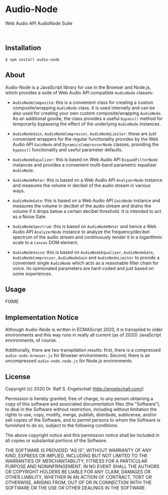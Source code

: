 
Audio-Node
==========

Web Audio API AudioNode Suite

<p/>
<img src="https://nodei.co/npm/audio-node.png?downloads=true&stars=true" alt=""/>

<p/>
<img src="https://david-dm.org/rse/audio-node.png" alt=""/>

Installation
------------

```shell
$ npm install audio-node
```

About
-----

Audio-Node is a JavaScript library for use in the Browser and Node.js,
which provides a suite of Web Audio API compatible `AudioNode` classes:

- `AudioNodeComposite`: this is a convenient class for creating
  a custom composite/wrapping `AudioNode` class. It is used internally
  and can be also used for creating your own custom composite/wrapping
  `AudioNode`. As an additional goodie, the class provides a useful
  `bypass()` method for temporarily bypassing the effect of the
  underlying `AudioNode` instances.

- `AudioNodeGain`, `AudioNodeCompressor`, `AudioNodeLimiter`: these
  are just convenient wrappers for the regular functionality provides
  by the Web Audio API `GainNode` and `DynamicsCompressorNode` classes,
  providing the `bypass()` functionality and useful parameter defaults.

- `AudioNodeEqualizer`: this is based on Web Audio API `BiquadFilterNode`
  instances and provides a convenient multi-band parametric equalizer `AudioNode`.

- `AudioNodeMeter`: this is based on a Web Audio API `AnalyzerNode` 
  instance and measures the volume in decibel of the audio stream in various ways.

- `AudioNodeGate`: this is based on a Web Audio API `GainNode` 
  instance and measures the volume in decibel of the audio stream and
  drains the volume if it drops below a certain decibel threshold. It is
  intended to act as a Noise Gate.

- `AudioNodeSpectrum`: this is based on `AudioNodeMeter` and
  hence a Web Audio API `AnalyzerNode` instance to analyze the
  frequency/decibel spectrum of the audio stream and continuously render
  it in a logarithmic scale to a `Canvas` DOM element.

- `AudioNodeVoice`: this is based on `AudioNodeEqualizer`,
  `AudioNodeGate`, `AudioNodeCompressor`, `AudioNodeGain` and
  `AudioNodeLimiter` to provide a convenient single `AudioNode`
  which acts as a reasonable filter chain for voice. Its opinionated
  parameters are hard-coded and just based on some experiences.

Usage
-----

FIXME

Implementation Notice
---------------------

Although Audio-Node is written in ECMAScript 2020, it is transpiled to older
environments and this way runs in really all current (as of 2020)
JavaScript environments, of course.

Additionally, there are two transpilation results: first, there is a
compressed `audio-node.browser.js` for Browser environments. Second, there is
an uncompressed `audio-node.node.js` for Node.js environments.

License
-------

Copyright (c) 2020 Dr. Ralf S. Engelschall (http://engelschall.com/)

Permission is hereby granted, free of charge, to any person obtaining
a copy of this software and associated documentation files (the
"Software"), to deal in the Software without restriction, including
without limitation the rights to use, copy, modify, merge, publish,
distribute, sublicense, and/or sell copies of the Software, and to
permit persons to whom the Software is furnished to do so, subject to
the following conditions:

The above copyright notice and this permission notice shall be included
in all copies or substantial portions of the Software.

THE SOFTWARE IS PROVIDED "AS IS", WITHOUT WARRANTY OF ANY KIND,
EXPRESS OR IMPLIED, INCLUDING BUT NOT LIMITED TO THE WARRANTIES OF
MERCHANTABILITY, FITNESS FOR A PARTICULAR PURPOSE AND NONINFRINGEMENT.
IN NO EVENT SHALL THE AUTHORS OR COPYRIGHT HOLDERS BE LIABLE FOR ANY
CLAIM, DAMAGES OR OTHER LIABILITY, WHETHER IN AN ACTION OF CONTRACT,
TORT OR OTHERWISE, ARISING FROM, OUT OF OR IN CONNECTION WITH THE
SOFTWARE OR THE USE OR OTHER DEALINGS IN THE SOFTWARE.

